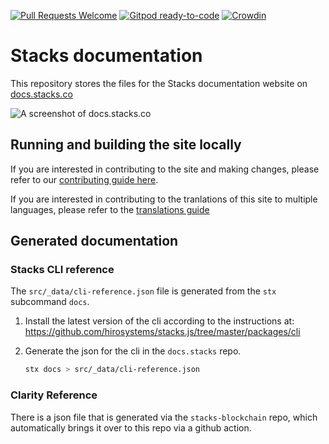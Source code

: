 [![Pull Requests Welcome](https://img.shields.io/badge/PRs-welcome-brightgreen.svg?style=flat)](http://makeapullrequest.com)
[![Gitpod ready-to-code](https://img.shields.io/badge/Gitpod-ready--to--code-blue?logo=gitpod)](https://gitpod.io/#https://github.com/stacks-network/docs)
[![Crowdin](https://badges.crowdin.net/docsstacksco/localized.svg)](https://crowdin.com/project/docsstacksco)

# Stacks documentation

This repository stores the files for the Stacks documentation website on [docs.stacks.co](https://docs.stacks.co)

![A screenshot of docs.stacks.co](/public/images/docs-homepage.png)

## Running and building the site locally

If you are interested in contributing to the site and making changes, please refer to our [contributing guide here](https://docs.stacks.co/contribute).

If you are interested in contributing to the tranlations of this site to multiple languages, please refer to the [translations guide](https://docs.stacks.co/contribute/translations)

## Generated documentation

### Stacks CLI reference

The `src/_data/cli-reference.json` file is generated from the `stx` subcommand `docs`.

1. Install the latest version of the cli according to the instructions at: https://github.com/hirosystems/stacks.js/tree/master/packages/cli

2. Generate the json for the cli in the `docs.stacks` repo.

   ```bash
   stx docs > src/_data/cli-reference.json
   ```

### Clarity Reference

There is a json file that is generated via the `stacks-blockchain` repo, which automatically brings it over to this repo via a github action.
